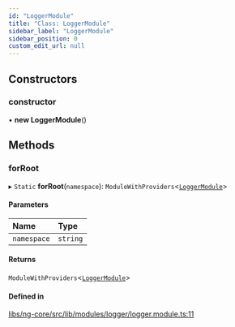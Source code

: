 ```yaml
---
id: "LoggerModule"
title: "Class: LoggerModule"
sidebar_label: "LoggerModule"
sidebar_position: 0
custom_edit_url: null
---
```


## Constructors

### constructor

• **new LoggerModule**()

## Methods

### forRoot

▸ `Static` **forRoot**(`namespace`): `ModuleWithProviders`<[`LoggerModule`](LoggerModule)\>

#### Parameters

| Name | Type |
| :------ | :------ |
| `namespace` | `string` |

#### Returns

`ModuleWithProviders`<[`LoggerModule`](LoggerModule)\>

#### Defined in

[libs/ng-core/src/lib/modules/logger/logger.module.ts:11](https://github.com/cognizone/ng-cognizone/blob/861cbad/libs/ng-core/src/lib/modules/logger/logger.module.ts#L11)
